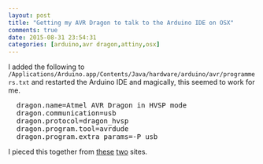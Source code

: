 ```yaml
---
layout: post
title: "Getting my AVR Dragon to talk to the Arduino IDE on OSX"
comments: true
date: 2015-08-31 23:54:31
categories: [arduino,avr dragon,attiny,osx]
---
```


I added the following to `/Applications/Arduino.app/Contents/Java/hardware/arduino/avr/programmers.txt` and restarted the Arduino IDE and magically, this seemed to work for me.

<pre>
  dragon.name=Atmel AVR Dragon in HVSP mode
  dragon.communication=usb
  dragon.protocol=dragon_hvsp
  dragon.program.tool=avrdude
  dragon.program.extra_params=-P usb
</pre>

I pieced this together from [these](http://fab.cba.mit.edu/classes/863.12/people/charles.fracchia/wk6.html#fabsampler) [two](http://www.instructables.com/id/Add-a-custom-programmer-on-Arduino-IDE/?ALLSTEPS) sites.